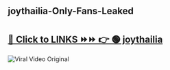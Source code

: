 
 ## joythailia-Only-Fans-Leaked

# <h2><a href="https://clipsfans.com/joythailia&ref=git">🔗 Click to LINKS ⏩⏩ 👉 🟢 joythailia </a></h2>

<a href="https://clipsfans.com/joythailia&ref=git" rel="nofollow" data-target="animated-image.originalLink"><img src="https://i.ibb.co.com/xMMVF88/686577567.gif" alt="Viral Video Original" style="max-width: 100%; display: inline-block;" data-target="animated-image.originalImage"></a>
